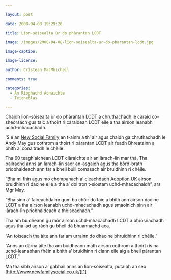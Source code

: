 ```yaml
---

layout: post

date: 2008-04-08 19:29:20

title: Lìon-sòisealta ùr do phàrantan LCDT

image: /images/2008-04-08-lion-soisealta-ur-do-pharantan-lcdt.jpg

image-caption:

image-licence:

author: Crìstean MacMhìcheil

comments: true

categories:
  - An Rìoghachd Aonaichte
  - Teicneòlas

---
```


Chaidh lìon-sòisealta ùr do phàrantan LCDT a chruthachadh le càraid co-sheòrsach gus taic a thoirt ri càraidean LCDT eile a tha airson leanabh uchd-mhacachadh.

<!--more-->

&#8216;S e an [New Social Family][1] an t-ainm a th&#8217; air agus chaidh ga chruthachadh le Andy May gus cothrom a thoirt ri pàrantan LCDT air feadh Bhreatainn a bhith a&#8217; conaltradh le chèile.

Tha 60 teaghlaichean LCDT clàraichte air an làrach-lìn mar thà. Tha ballrachd anns an làrach-lìn saor an-asgaidh agus tha bòrd-brath prìobhaideach ann far a bheil buill comasach air bruidhinn ri chèile.

&#8220;Bha mi fhìn agus mo chompanach a&#8217; cleachdadh [Adoption UK][2] airson bruidhinn ri daoine eile a tha a&#8217; dol tron t-siostam uchd-mhacachaidh&#8221;, ars Mgr May.

&#8220;Bha sinn a&#8217; faireachdainn gum bu chòir do taic a bhith ann airson daoine LCDT a tha airson leanabh uchd-mhacachadh agus smaoinich sinn air làrach-lìn prìobhaideach a thòiseachadh.&#8221;

Tha am buidheann gu mòr airson uchd-mhacachadh LCDT a bhrosnachadh agus tha iad ag ràdh gu bheil dà bhuannachd aca.

&#8220;An toiseach tha àite ann far am urrainn do dhaoine bhruidhinn ri chèile.&#8221;

&#8220;Anns an dàrna àite tha am buidheann math airson cothrom a thoirt ris na uchd-leanabhan fhèin a bhith a&#8217; bruidhinn ri clann eile aig a bheil pàrantan LCDT.&#8221;

Ma tha sibh airson a&#8217; gabhail anns an lìon-sòisealta, putaibh an seo [http://www.newfamilysocial.co.uk/][1]

 [1]: http://www.newfamilysocial.co.uk/ "Làrach-lìn an New Family Social"
 [2]: http://www.adoptionuk.org/ "Làrach-lìn Adoption UK"
